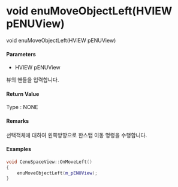 # void enuMoveObjectLeft\(HVIEW pENUView\)

void enuMoveObjectLeft\(HVIEW pENUView\)

#### Parameters

* HVIEW pENUView

뷰의 핸들을 입력합니다.

#### Return Value

Type : NONE

#### Remarks

선택객체에 대하여 왼쪽방향으로 한스탭 이동 명령을 수행합니다.

#### Examples

```cpp
void CenuSpaceView::OnMoveLeft()
{
	enuMoveObjectLeft(m_pENUView);
}
```



